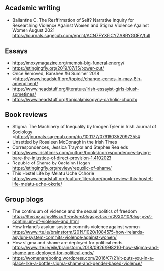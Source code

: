 ## Academic writing 
- Ballantine C. The Reaffirmation of Self? Narrative Inquiry for Researching Violence Against Women and Stigma Violence Against Women August 2021 https://journals.sagepub.com/eprint/ACN7FYXRICYZA8RYGGFY/full

## Essays
- https://moxymagazine.org/memoir-big-funeral-energy/
- https://stingingfly.org/2019/07/15/power-cut/
- Once Removed, Banshee #6 Summer 2018 <https://www.headstuff.org/topical/change-comes-in-may-8th-amendment/
- https://www.headstuff.org/literature/irish-essayist-girls-blush-sometimes/
- https://www.headstuff.org/topical/misogyny-catholic-church/

## Book reviews 
- Stigma: The Machinery of Inequality by Imogen Tyler in Irish Journal of Sociology <https://journals.sagepub.com/doi/10.1177/0791603520972554
- Unsettled by Rosaleen McDonagh in the Irish Times 
- Correspondences, Jessica Traynor and Stephen Rea eds
- https://www.irishtimes.com/culture/books/correspondences-laying-bare-the-injustice-of-direct-provision-1.4102023
- Republic of Shame by Caelainn Hogan https://stingingfly.org/review/republic-of-shame/
- This Hostel Life by Melatu Uche Ochorie https://www.headstuff.org/culture/literature/book-review-this-hostel-life-melatu-uche-okorie/ 

## Group blogs 
- The continuum of violence and the sexual politics of freedom https://thesexualpoliticsoffreedom.blogspot.com/2020/10/blog-post-continuum-of-violence-and.html
- How Ireland’s asylum system commits violence against women https://www.rte.ie/brainstorm/2019/1020/1084575-how-irelands-asylum-system-commits-violence-against-women/ 
- How stigma and shame are deployed for political ends https://www.rte.ie/eile/brainstorm/2018/0926/998210-how-stigma-and-shame-are-deployed-for-political-ends/ 
- https://womenareboring.wordpress.com/2016/07/21/it-puts-you-in-a-place-like-a-bottle-stigma-shame-and-gender-based-violence/ 
